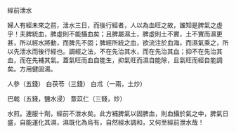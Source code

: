 經前泄水

婦人有經未來之前，泄水三日，而後行經者，人以為血旺之故，誰知是脾氣之虛乎！夫脾統血，脾虛則不能攝血矣；且脾屬濕土，脾虛則土不實，土不實而濕更甚，所以經水將動，而脾先不固；脾經所統之血，欲流注於血海，而濕氣乘之，所以先泄水而後行經也。調經之法，不在先治其水，而在先治其血；抑不在先治其血，而在先補其氣。蓋氣旺而血自能生，抑氣旺而濕自能除，且氣旺而經自能調矣。方用健固湯。 

人參（五錢） 白茯苓（三錢） 白朮（一兩，土炒） 

巴戟（五錢，鹽水浸） 薏苡仁（三錢，炒） 

水煎。連服十劑，經前不泄水矣。此方補脾氣以固脾血，則血攝於氣之中，脾氣日盛，自能運化其濕，濕既化為烏有，自然經水調和，又何至經前泄水哉！ 

